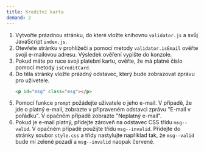 ```yaml
---
title: Kreditní karta
demand: 2
---
```


1. Vytvořte prázdnou stránku, do které vložte knihovnu `validator.js` a svůj JavaScript `index.js`. 
1. Otevřete stránku v prohlížeči a pomocí metody `validator.isEmail` ověřte svoji e-mailovou adresu. Výsledek ověření vypište do konzole. 
1. Pokud máte po ruce svoji platební kartu, ověřte, že má platné číslo pomocí metody `isCreditCard`.
1. Do těla stránky vložte prázdný odstavec, který bude zobrazovat zprávu pro uživetele.
   ```html
   <p id="msg" class="msg"></p>
   ```
1. Pomocí funkce `prompt` požádejte uživatele o jeho e-mail. V případě, že jde o platný e-mail, zobrazte v připraveném odstavci zprávu "E-mail v pořádku". V opačném případě zobrazte "Neplatný e-mail".
1. Pokud je e-mail platný, přidejte zároveň na odstavec CSS třídu `msg--valid`. V opačném případě použijte třídu `msg--invalid`. Přidejte do stránky soubor `style.css` a třídy nastylujte například tak, že `msg--valid` bude mí zelené pozadí a `msg--invalid` naopak červené.
